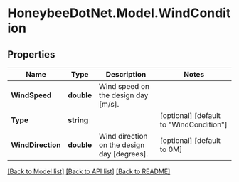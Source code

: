 
# HoneybeeDotNet.Model.WindCondition

## Properties

Name | Type | Description | Notes
------------ | ------------- | ------------- | -------------
**WindSpeed** | **double** | Wind speed on the design day [m/s]. | 
**Type** | **string** |  | [optional] [default to "WindCondition"]
**WindDirection** | **double** | Wind direction on the design day [degrees]. | [optional] [default to 0M]

[[Back to Model list]](../README.md#documentation-for-models)
[[Back to API list]](../README.md#documentation-for-api-endpoints)
[[Back to README]](../README.md)

